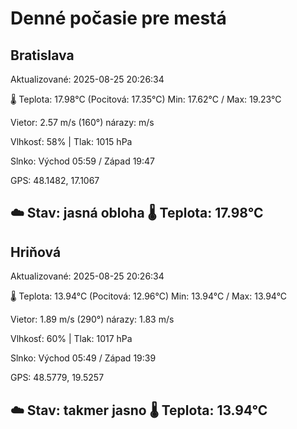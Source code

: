 ﻿# Denné počasie pre mestá

## Bratislava
Aktualizované: 2025-08-25 20:26:34

🌡️ Teplota: 17.98°C 
(Pocitová: 17.35°C)
Min: 17.62°C / Max: 19.23°C

Vietor: 2.57 m/s    (160°) 
nárazy:  m/s

Vlhkosť: 58% | Tlak: 1015 hPa

Slnko: Východ 05:59 / Západ 19:47

GPS: 48.1482, 17.1067

☁️ Stav: jasná obloha        🌡️ Teplota: 17.98°C
---

## Hriňová
Aktualizované: 2025-08-25 20:26:34

🌡️ Teplota: 13.94°C 
(Pocitová: 12.96°C)
Min: 13.94°C / Max: 13.94°C

Vietor: 1.89 m/s (290°)
nárazy: 1.83 m/s

Vlhkosť: 60% | Tlak: 1017 hPa

Slnko: Východ 05:49 / Západ 19:39

GPS: 48.5779, 19.5257

☁️ Stav: takmer jasno        🌡️ Teplota: 13.94°C
---
